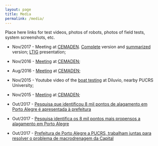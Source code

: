 ```yaml
---
layout: page
title: Media
permalink: /media/
---
```


Place here links for test videos, photos of robots, photos of field tests, system screenshots, etc.

- Nov/2017 - Meeting at [CEMADEN](http://www.cemaden.gov.br/). [Complete]() version and [summarized]() version; [LTIG](https://disaster-robotics-proalertas.github.io/documentation/meetings/LTIG_PROALERTAS_2017.pdf) presentation;
- Nov/2016 - [Meeting](https://disaster-robotics-proalertas.github.io/documentation/meetings/cemaden-nov-2016.pdf) at [CEMADEN](http://www.cemaden.gov.br/);
- Aug/2016 - [Meeting](https://disaster-robotics-proalertas.github.io/documentation/meetings/cemaden-ag0-2016.pdf) at [CEMADEN](http://www.cemaden.gov.br/);
- Nov/2015 - Youtube video of the [boat testing](https://www.youtube.com/watch?v=oUJLjZ63BJ4&t=1s) at Diluvio, nearby PUCRS University;
- Nov/2015 - [Meeting](https://disaster-robotics-proalertas.github.io/documentation/meetings/cemaden-nov-2015.pdf) at [CEMADEN](http://www.cemaden.gov.br/);


- Out/2017 - [Pesquisa que identificou 8 mil pontos de alagamento em Porto Alegre é apresentada à prefeitura](https://gauchazh.clicrbs.com.br/porto-alegre/noticia/2017/10/pesquisa-que-identificou-8-mil-pontos-de-alagamento-em-porto-alegre-e-apresentada-a-prefeitura-cj9fg08qp016l01ogdhmrkmwh.html)
- Out/2017 - [Pesquisa identifica os 8 mil pontos mais propensos a alagamento em Porto Alegre](http://g1.globo.com/rs/rio-grande-do-sul/bom-dia-rio-grande/videos/t/edicoes/v/pesquisa-identifica-os-8-mil-pontos-mais-propensos-a-alagamento-em-porto-alegre/6230688/)
- Out/2017 - [Prefeitura de Porto Alegre a PUCRS, trabalham juntas para resolver o problema de macrodrenagem da Capital](http://www.cwaclipping.net/sistema/cliente/materia?security=bac96785227a.5124572.8759287&rn=1)



